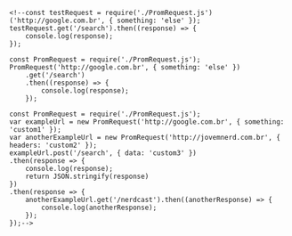	<!--const testRequest = require('./PromRequest.js')('http://google.com.br', { something: 'else' });
	testRequest.get('/search').then((response) => {
		console.log(response);
	});

	const PromRequest = require('./PromRequest.js');
	PromRequest('http://google.com.br', { something: 'else' })
		.get('/search')
	 	.then((response) => {
			console.log(response);
		});

	const PromRequest = require('./PromRequest.js');
	var exampleUrl = new PromRequest('http://google.com.br', { something: 'custom1' });
	var anotherExampleUrl = new PromRequest('http://jovemnerd.com.br', { headers: 'custom2' });
	exampleUrl.post('/search', { data: 'custom3' })
	.then(response => {
		console.log(response);
		return JSON.stringify(response)
	})
	.then(response => {
		anotherExampleUrl.get('/nerdcast').then((anotherResponse) => {
			console.log(anotherResponse);
		});
	});-->